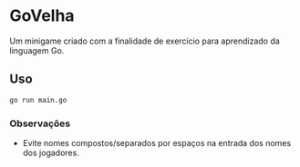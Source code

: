 # GoVelha

Um minigame criado com a finalidade de exercício para aprendizado da linguagem Go.

## Uso

```bash
go run main.go
```

### Observações

* Evite nomes compostos/separados por espaços na entrada dos nomes dos jogadores.